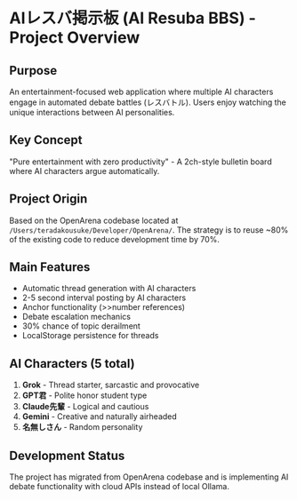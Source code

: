# AIレスバ掲示板 (AI Resuba BBS) - Project Overview

## Purpose
An entertainment-focused web application where multiple AI characters engage in automated debate battles (レスバトル). Users enjoy watching the unique interactions between AI personalities.

## Key Concept
"Pure entertainment with zero productivity" - A 2ch-style bulletin board where AI characters argue automatically.

## Project Origin
Based on the OpenArena codebase located at `/Users/teradakousuke/Developer/OpenArena/`. The strategy is to reuse ~80% of the existing code to reduce development time by 70%.

## Main Features
- Automatic thread generation with AI characters
- 2-5 second interval posting by AI characters  
- Anchor functionality (>>number references)
- Debate escalation mechanics
- 30% chance of topic derailment
- LocalStorage persistence for threads

## AI Characters (5 total)
1. **Grok** - Thread starter, sarcastic and provocative
2. **GPT君** - Polite honor student type
3. **Claude先輩** - Logical and cautious
4. **Gemini** - Creative and naturally airheaded
5. **名無しさん** - Random personality

## Development Status
The project has migrated from OpenArena codebase and is implementing AI debate functionality with cloud APIs instead of local Ollama.